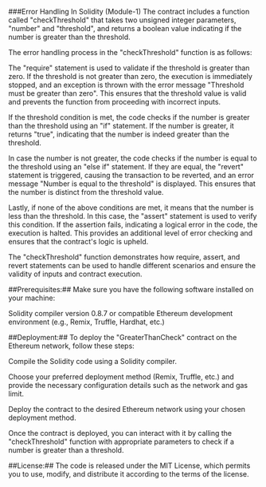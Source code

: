 ###Error Handling In Solidity (Module-1)
The contract includes a function called "checkThreshold" that takes two unsigned integer parameters, "number" and "threshold", and returns a boolean value indicating if the number is greater than the threshold.

The error handling process in the "checkThreshold" function is as follows:

The "require" statement is used to validate if the threshold is greater than zero. If the threshold is not greater than zero, the execution is immediately stopped, and an exception is thrown with the error message "Threshold must be greater than zero". This ensures that the threshold value is valid and prevents the function from proceeding with incorrect inputs.

If the threshold condition is met, the code checks if the number is greater than the threshold using an "if" statement. If the number is greater, it returns "true", indicating that the number is indeed greater than the threshold.

In case the number is not greater, the code checks if the number is equal to the threshold using an "else if" statement. If they are equal, the "revert" statement is triggered, causing the transaction to be reverted, and an error message "Number is equal to the threshold" is displayed. This ensures that the number is distinct from the threshold value.

Lastly, if none of the above conditions are met, it means that the number is less than the threshold. In this case, the "assert" statement is used to verify this condition. If the assertion fails, indicating a logical error in the code, the execution is halted. This provides an additional level of error checking and ensures that the contract's logic is upheld.

The "checkThreshold" function demonstrates how require, assert, and revert statements can be used to handle different scenarios and ensure the validity of inputs and contract execution.

##Prerequisites:##
Make sure you have the following software installed on your machine:

Solidity compiler version 0.8.7 or compatible
Ethereum development environment (e.g., Remix, Truffle, Hardhat, etc.)

##Deployment:##
To deploy the "GreaterThanCheck" contract on the Ethereum network, follow these steps:

Compile the Solidity code using a Solidity compiler.

Choose your preferred deployment method (Remix, Truffle, etc.) and provide the necessary configuration details such as the network and gas limit.

Deploy the contract to the desired Ethereum network using your chosen deployment method.

Once the contract is deployed, you can interact with it by calling the "checkThreshold" function with appropriate parameters to check if a number is greater than a threshold.

##License:##
The code is released under the MIT License, which permits you to use, modify, and distribute it according to the terms of the license.
